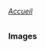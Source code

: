 ###### [Accueil](README.md)


<!--@include: https://github.com/abiForSofteam/docker/blob/main/networking.md-->

### Images 
